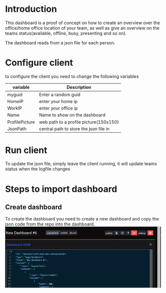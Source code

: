 # Introduction
This dashboard is a proof of concept on how to create an overview over the office/home office location of your team, as well as give an overview on the teams status(available, offline, busy, presenting and so on).

The dashboard reads from a json file for each person.
# Configure client
to configure the client you need to change the following variables

| variable | Description |
| ----------- | ----------- |
| myguid | Enter a random guid |
| HomeIP | enter your home ip |
| WorkIP | enter your office ip |
| Name | Name to show on the dashboard |
| ProfilePicture | web path to a profile picture(150x150) |
| JsonPath | central path to store the json file in |

# Run client
To update the json file, simply leave the client running, it will update teams status when the logfile changes
# Steps to import dashboard
## Create dashboard
To create the dashboard you need to create a new dashboard and copy the json code from the repo into the dashboard.
![editjson](editjson.png)
